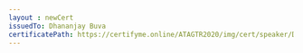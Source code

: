 ```yaml
--- 
layout : newCert 
issuedTo: Dhananjay Buva
certificatePath: https://certifyme.online/ATAGTR2020/img/cert/speaker/DhananjayBuva_b4dc5.png
--- 
```

